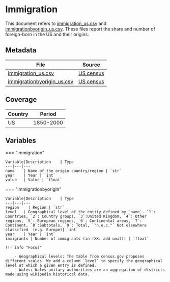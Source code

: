 # Immigration

This document refers to [immigration_us.csv](./assets/immigration_us.csv) and [immigrationbyorigin_us.csv](./assets/immigrationbyorigin_us.csv).  These files report the share and number of foreign-born in the US and their origins.

## Metadata

File| Source
---|---
[immigration_us.csv](./assets/immigration_us.csv)| [US census](https://www.census.gov/content/dam/Census/library/working-papers/2006/demo/POP-twps0081.pdf)
[immigrationbyorigin_us.csv](./assets/immigration_us.csv)| [US census](https://www.census.gov/content/dam/Census/library/working-papers/2006/demo/POP-twps0081.pdf)

## Coverage

Country| Period
---|---
US | 1850-2000

## Variables

=== "immigration"

    Variable|Description    | Type
    ---|---|---
    name    | Name of the origin country/region | `str`
    year    | Year | `int`
    value   | Value | `float`

=== "immigrationbyorigin"

    Variable|Description    | Type
    ---|---|---
    region    | Region | `str`
    level   | Geographical level of the entity defined by `name`. `1`: Countries, `2`: Country groups, `3`:United Kingdom, `4`: Other regions, `5`: European regions, `6`: Continental areas, `7`: Continent, `8`:Subtotals, `9`: Total, `"n.e.c."` Not elsewhere classified  (e.g. Europe)| `int`
    year    | Year | `int`
    immigrants | Number of immigrants (in [XX: add unit]) | `float`

    !!! info "Focus"

        - Geographical levels: The table from census.gov proposes different scales. We add a column `level` to specify the geographical level at which a given entry is defined.
        - Wales: Wales unitary authorities are an aggregation of districts made using wikipedia historical data.

